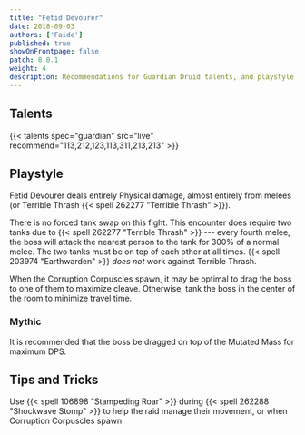 ```yaml
---
title: "Fetid Devourer"
date: 2018-09-03
authors: ['Faide']
published: true
showOnFrontpage: false
patch: 8.0.1
weight: 4
description: Recommendations for Guardian Druid talents, and playstyle, and tips and tricks for Fetid Devourer in Uldir, on Normal/Heroic and Mythic difficulties.
---
```


## Talents

{{< talents spec="guardian" src="live" recommend="113,212,123,113,311,213,213" >}}

## Playstyle

Fetid Devourer deals entirely Physical damage, almost entirely from melees (or Terrible Thrash {{< spell 262277 "Terrible Thrash" >}}).

There is no forced tank swap on this fight. This encounter does require two tanks due to {{< spell 262277 "Terrible Thrash" >}} --- every fourth melee, the boss will attack the nearest person to the tank for 300% of a normal melee. The two tanks must be on top of each other at all times. {{< spell 203974 "Earthwarden" >}} *does not* work against Terrible Thrash.

When the Corruption Corpuscles spawn, it may be optimal to drag the boss to one of them to maximize cleave. Otherwise, tank the boss in the center of the room to minimize travel time.

### Mythic

It is recommended that the boss be dragged on top of the Mutated Mass for maximum DPS.

## Tips and Tricks

Use {{< spell 106898 "Stampeding Roar" >}} during {{< spell 262288 "Shockwave Stomp" >}} to help the raid manage their movement, or when Corruption Corpuscles spawn.

